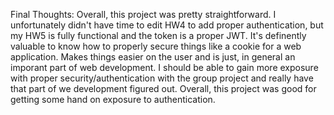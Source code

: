 Final Thoughts:
Overall, this project was pretty straightforward. I unfortunately didn't have time to edit HW4 to add proper authentication, 
but my HW5 is fully functional and the token is a proper JWT. It's definently valuable to know how to properly secure things
like a cookie for a web application. Makes things easier on the user and is just, in general an imporant part of web development.
I should be able to gain more exposure with proper security/authentication with the group project and really have that part 
of we development figured out. 
Overall, this project was good for getting some hand on exposure to authentication.
